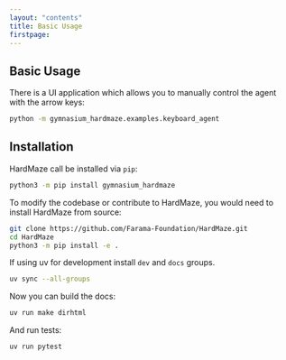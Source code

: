 ```yaml
---
layout: "contents"
title: Basic Usage
firstpage:
---
```



## Basic Usage

There is a UI application which allows you to manually control the agent with the arrow keys:

```bash
python -m gymnasium_hardmaze.examples.keyboard_agent
```

## Installation

HardMaze call be installed via `pip`:

```bash
python3 -m pip install gymnasium_hardmaze
```

To modify the codebase or contribute to HardMaze, you would need to install HardMaze from source:

```bash
git clone https://github.com/Farama-Foundation/HardMaze.git
cd HardMaze
python3 -m pip install -e .
```

If using uv for development install `dev` and `docs` groups.

```bash
uv sync --all-groups
```

Now you can build the docs:

```bash
uv run make dirhtml
```

And run tests:
```bash
uv run pytest
```
